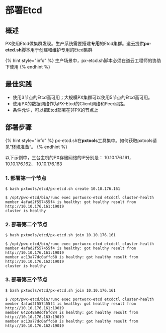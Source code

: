 # 部署Etcd

## 概述

PX使用Etcd做集群发现。生产系统需要搭建**专用**的Etcd集群。道云提供**px-etcd.sh**脚本用于创建和维护专用的Etcd集群

{% hint style="info" %}
生产场景中，px-etcd.sh脚本必须在道云工程师的协助下使用
{% endhint %}

## 最佳实践

* 使用3节点的Etcd高可用；大规模PX集群可以使用5节点的Etcd高可用。 
* 使用PX的数据网络作为PX-Etcd的Client网络和Peer网路。
* 条件允许，可以把Etcd部署在非PX的节点上

## 部署步骤

{% hint style="info" %}
px-etcd.sh在**pxtools**工具集中。如何获取pxtools请见”[环境准备](environment-preparation.md#pxtools-gong-ju-ji)“。
{% endhint %}

以下示例中，三台主机的PX存储网络的IP分别是： 10.10.176.161， 10.10.176.162， 10.10.176.163 

### 1. 部署第一个节点

```text
$ bash pxtools/etcd/px-etcd.sh create 10.10.176.161

$ /opt/pwx-etcd/bin/runc exec portworx-etcd etcdctl cluster-health
member 4afad2f557455f4 is healthy: got healthy result from http://10.10.176.161:19019
cluster is healthy
```

### 2. 部署第二个节点

```text
$ bash pxtools/etcd/px-etcd.sh join 10.10.176.161

$ /opt/pwx-etcd/bin/runc exec portworx-etcd etcdctl cluster-health
member 4afad2f557455f4 is healthy: got healthy result from http://10.10.176.161:19019
member ac13a77dc0affc68 is healthy: got healthy result from http://10.10.176.162:19019
cluster is healthy
```

### 3. 部署第三个节点

```text
$ bash pxtools/etcd/px-etcd.sh join 10.10.176.161

$ /opt/pwx-etcd/bin/runc exec portworx-etcd etcdctl cluster-health
member 4afad2f557455f4 is healthy: got healthy result from http://10.10.176.161:19019
member 642c48a9ddf6fd84 is healthy: got healthy result from http://10.10.176.163:19019
member ac13a77dc0affc68 is healthy: got healthy result from http://10.10.176.162:19019
```



